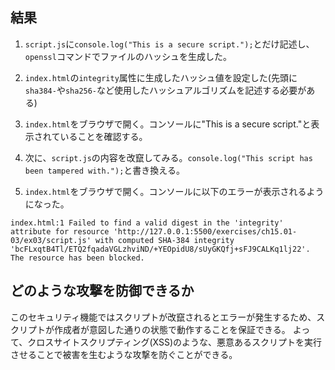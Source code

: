 ## 結果

1. `script.js`に`console.log("This is a secure script.");`とだけ記述し、`openssl`コマンドでファイルのハッシュを生成した。

2. `index.html`の`integrity`属性に生成したハッシュ値を設定した(先頭に`sha384-`や`sha256-`など使用したハッシュアルゴリズムを記述する必要がある)

3. `index.html`をブラウザで開く。コンソールに"This is a secure script."と表示されていることを確認する。

4. 次に、`script.js`の内容を改竄してみる。`console.log("This script has been tampered with.");`と書き換える。

5. `index.html`をブラウザで開く。コンソールに以下のエラーが表示されるようになった。

```
index.html:1 Failed to find a valid digest in the 'integrity' attribute for resource 'http://127.0.0.1:5500/exercises/ch15.01-03/ex03/script.js' with computed SHA-384 integrity 'bcFLxqtB4Tl/ETQ2fqadaVGLzhviND/+YEOpidU8/sUyGKQfj+sFJ9CALKq1lj22'. The resource has been blocked.
```

## どのような攻撃を防御できるか

このセキュリティ機能ではスクリプトが改竄されるとエラーが発生するため、スクリプトが作成者が意図した通りの状態で動作することを保証できる。
よって、クロスサイトスクリプティング(XSS)のような、悪意あるスクリプトを実行させることで被害を生むような攻撃を防ぐことができる。
